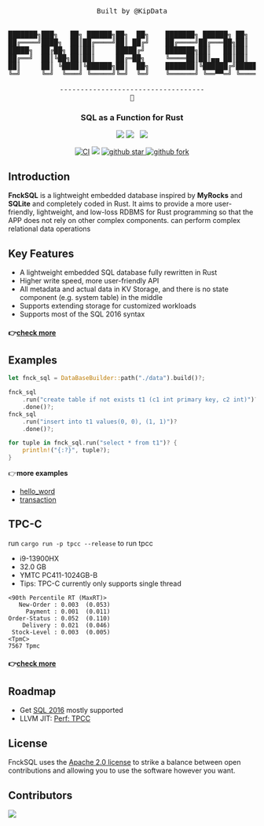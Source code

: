 <pre align="center">
Built by @KipData


███████╗███╗   ██╗ ██████╗██╗  ██╗    ███████╗ ██████╗ ██╗     
██╔════╝████╗  ██║██╔════╝██║ ██╔╝    ██╔════╝██╔═══██╗██║     
█████╗  ██╔██╗ ██║██║     █████╔╝     ███████╗██║   ██║██║     
██╔══╝  ██║╚██╗██║██║     ██╔═██╗     ╚════██║██║▄▄ ██║██║     
██║     ██║ ╚████║╚██████╗██║  ██╗    ███████║╚██████╔╝███████╗
╚═╝     ╚═╝  ╚═══╝ ╚═════╝╚═╝  ╚═╝    ╚══════╝ ╚══▀▀═╝ ╚══════╝

-----------------------------------
🖕
</pre>
<h3 align="center">
    SQL as a Function for Rust
</h3>

<p align="center">
    <a href="https://summer-ospp.ac.cn/org/orgdetail/0b09d23d-2510-4537-aa9d-45158bb6bdc2"><img src="https://img.shields.io/badge/OSPP-KipData-3DA639?logo=opensourceinitiative"></a>
    <a href="https://github.com/KipData/FnckSQL/blob/main/LICENSE"><img src="https://img.shields.io/github/license/KipData/FnckSQL"></a>
    &nbsp;
    <a href="https://www.rust-lang.org/community"><img src="https://img.shields.io/badge/Rust_Community%20-Join_us-brightgreen?style=plastic&logo=rust"></a>
</p>
<p align="center">
    <a href="https://github.com/KipData/FnckSQL/actions/workflows/ci.yml"><img src="https://github.com/KipData/FnckSQL/actions/workflows/ci.yml/badge.svg" alt="CI"></img></a>
    <a href="https://crates.io/crates/fnck_sql/"><img src="https://img.shields.io/crates/v/fnck_sql.svg"></a>
    <a href="https://github.com/KipData/FnckSQL" target="_blank">
    <img src="https://img.shields.io/github/stars/KipData/FnckSQL.svg?style=social" alt="github star"/>
    <img src="https://img.shields.io/github/forks/KipData/FnckSQL.svg?style=social" alt="github fork"/>
  </a>
</p>

## Introduction
**FnckSQL** is a lightweight embedded database inspired by **MyRocks** and **SQLite** and completely coded in Rust. It aims to provide a more user-friendly, lightweight, and low-loss RDBMS for Rust programming so that the APP does not rely on other complex components. can perform complex relational data operations

## Key Features
- A lightweight embedded SQL database fully rewritten in Rust
- Higher write speed, more user-friendly API
- All metadata and actual data in KV Storage, and there is no state component (e.g. system table) in the middle
- Supports extending storage for customized workloads
- Supports most of the SQL 2016 syntax

#### 👉[check more](docs/features.md)

## Examples

```rust
let fnck_sql = DataBaseBuilder::path("./data").build()?;

fnck_sql
    .run("create table if not exists t1 (c1 int primary key, c2 int)")?
    .done()?;
fnck_sql
    .run("insert into t1 values(0, 0), (1, 1)")?
    .done()?;

for tuple in fnck_sql.run("select * from t1")? {
    println!("{:?}", tuple?);
}
```

👉**more examples**
- [hello_word](examples/hello_world.rs)
- [transaction](examples/transaction.rs)

## TPC-C
run `cargo run -p tpcc --release` to run tpcc

- i9-13900HX
- 32.0 GB
- YMTC PC411-1024GB-B
- Tips: TPC-C currently only supports single thread
```shell
<90th Percentile RT (MaxRT)>
   New-Order : 0.003  (0.053)
     Payment : 0.001  (0.011)
Order-Status : 0.052  (0.110)
    Delivery : 0.021  (0.046)
 Stock-Level : 0.003  (0.005)
<TpmC>
7567 Tpmc
```
#### 👉[check more](tpcc/README.md)

## Roadmap
- Get [SQL 2016](https://github.com/KipData/FnckSQL/issues/130) mostly supported
- LLVM JIT: [Perf: TPCC](https://github.com/KipData/FnckSQL/issues/247)

## License

FnckSQL uses the [Apache 2.0 license][1] to strike a balance between
open contributions and allowing you to use the software however you want.

[1]: <https://github.com/KipData/FnckSQL/blob/main/LICENSE>

## Contributors
[![](https://opencollective.com/fncksql/contributors.svg?width=890&button=false)](https://github.com/KipData/FnckSQL/graphs/contributors)
